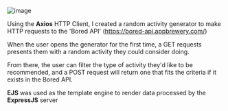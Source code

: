 ![image](https://github.com/AR-public/Axios---curedom-to-boredom/assets/69927063/ab2e7bb0-774f-47e2-ab2c-52ac6439b162)

Using the **Axios** HTTP Client, I created a random activity generator to make HTTP requests to the 'Bored API' (https://bored-api.appbrewery.com/)

When the user opens the generator for the first time, a GET requests presents them with a random activity they could consider doing.

From there, the user can filter the type of activity they'd like to be recommended, and a POST request will return one that fits the criteria if it exists in the Bored API.

**EJS** was used as the template engine to render data processed by the **ExpressJS** server
